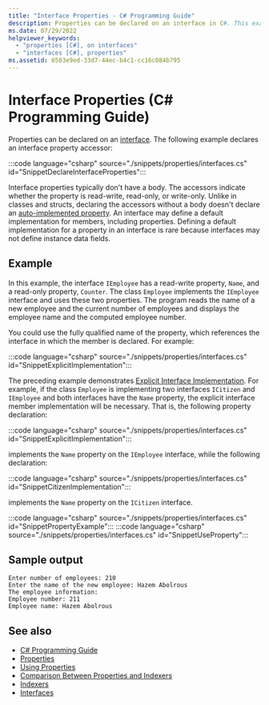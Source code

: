 ```yaml
---
title: "Interface Properties - C# Programming Guide"
description: Properties can be declared on an interface in C#. This example declares an interface property accessor.
ms.date: 07/29/2022
helpviewer_keywords: 
  - "properties [C#], on interfaces"
  - "interfaces [C#], properties"
ms.assetid: 6503e9ed-33d7-44ec-b4c1-cc16c084b795
---
```

# Interface Properties (C# Programming Guide)

Properties can be declared on an [interface](../../language-reference/keywords/interface.md). The following example declares an interface property accessor:

:::code language="csharp" source="./snippets/properties/interfaces.cs" id="SnippetDeclareInterfaceProperties":::

Interface properties typically don't have a body. The accessors indicate whether the property is read-write, read-only, or write-only. Unlike in classes and structs, declaring the accessors without a body doesn't declare an [auto-implemented property](auto-implemented-properties.md). An interface may define a default implementation for members, including properties. Defining a default implementation for a property in an interface is rare because interfaces may not define instance data fields.

## Example

In this example, the interface `IEmployee` has a read-write property, `Name`, and a read-only property, `Counter`. The class `Employee` implements the `IEmployee` interface and uses these two properties. The program reads the name of a new employee and the current number of employees and displays the employee name and the computed employee number.

You could use the fully qualified name of the property, which references the interface in which the member is declared. For example:

:::code language="csharp" source="./snippets/properties/interfaces.cs" id="SnippetExplicitImplementation":::

The preceding example demonstrates [Explicit Interface Implementation](../interfaces/explicit-interface-implementation.md). For example, if the class `Employee` is implementing two interfaces `ICitizen` and `IEmployee` and both interfaces have the `Name` property, the explicit interface member implementation will be necessary. That is, the following property declaration:

:::code language="csharp" source="./snippets/properties/interfaces.cs" id="SnippetExplicitImplementation":::

implements the `Name` property on the `IEmployee` interface, while the following declaration:

:::code language="csharp" source="./snippets/properties/interfaces.cs" id="SnippetCitizenImplementation":::

implements the `Name` property on the `ICitizen` interface.

:::code language="csharp" source="./snippets/properties/interfaces.cs" id="SnippetPropertyExample":::
:::code language="csharp" source="./snippets/properties/interfaces.cs" id="SnippetUseProperty":::

## Sample output

```console
Enter number of employees: 210
Enter the name of the new employee: Hazem Abolrous
The employee information:
Employee number: 211
Employee name: Hazem Abolrous
```

## See also

- [C# Programming Guide](../index.md)
- [Properties](./properties.md)
- [Using Properties](./using-properties.md)
- [Comparison Between Properties and Indexers](../indexers/comparison-between-properties-and-indexers.md)
- [Indexers](../indexers/index.md)
- [Interfaces](../../fundamentals/types/interfaces.md)
